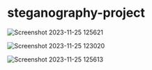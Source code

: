# steganography-project
![Screenshot 2023-11-25 125621](https://github.com/213C1A0506/steganography-project/assets/145094321/7e810011-d260-4e9a-997f-32e59809e270)

![Screenshot 2023-11-25 123020](https://github.com/213C1A0506/steganography-project/assets/145094321/1c608a9d-6c47-4ebd-bd2f-8035a68f51e0)

![Screenshot 2023-11-25 125613](https://github.com/213C1A0506/steganography-project/assets/145094321/0c84b12d-2f0a-490d-a9d3-0abe7a242423)
